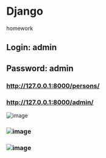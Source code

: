 # Django
homework
## Login: admin
## Password: admin
### http://127.0.0.1:8000/persons/
### http://127.0.0.1:8000/admin/


![image](https://github.com/user-attachments/assets/0a8b669e-9600-4cea-9a01-443162cba396)
### ![image](https://github.com/user-attachments/assets/4e63f590-1ebb-471c-8999-6471cafbcf4c)
### ![image](https://github.com/user-attachments/assets/cd6fcf9f-ef8a-4016-b83e-cc96cda2b240)

